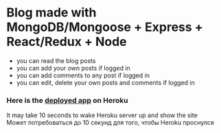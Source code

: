 # Blog made with MongoDB/Mongoose + Express + React/Redux + Node

* you can read the blog posts
* you can add your own posts if logged in
* you can add comments to any post if logged in
* you can edit, delete your own posts and comments if logged in

### Here is the [deployed app](https://blog-mern-stack-app.herokuapp.com/) on Heroku

It may take 10 seconds to wake Heroku server up and show the site  
Может потребоваться до 10 секунд для того, чтобы Heroku проснулся

